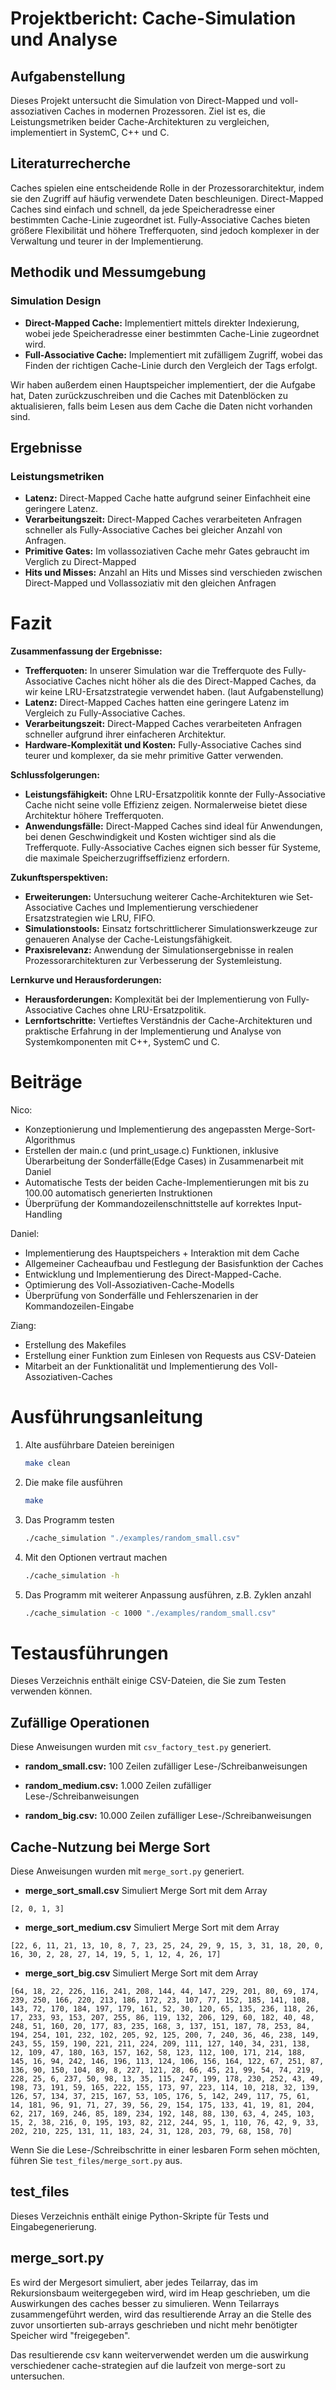 # Projektbericht: Cache-Simulation und Analyse

## Aufgabenstellung
Dieses Projekt untersucht die Simulation von Direct-Mapped und voll-assoziativen Caches in modernen Prozessoren. Ziel ist es, die Leistungsmetriken beider Cache-Architekturen zu vergleichen, implementiert in SystemC, C++ und C.

## Literaturrecherche
Caches spielen eine entscheidende Rolle in der Prozessorarchitektur, indem sie den Zugriff auf häufig verwendete Daten beschleunigen. Direct-Mapped Caches sind einfach und schnell, da jede Speicheradresse einer bestimmten Cache-Linie zugeordnet ist. Fully-Associative Caches bieten größere Flexibilität und höhere Trefferquoten, sind jedoch komplexer in der Verwaltung und teurer in der Implementierung.

## Methodik und Messumgebung
### Simulation Design
- **Direct-Mapped Cache:** Implementiert mittels direkter Indexierung, wobei jede Speicheradresse einer bestimmten Cache-Linie zugeordnet wird.
- **Full-Associative Cache:** Implementiert mit zufälligem Zugriff, wobei das Finden der richtigen Cache-Linie durch den Vergleich der Tags erfolgt.

Wir haben außerdem einen Hauptspeicher implementiert, der die Aufgabe hat, Daten zurückzuschreiben und die Caches mit Datenblöcken zu aktualisieren, falls beim Lesen aus dem Cache die Daten nicht vorhanden sind.

## Ergebnisse
### Leistungsmetriken
- **Latenz:** Direct-Mapped Cache hatte aufgrund seiner Einfachheit eine geringere Latenz.
- **Verarbeitungszeit:** Direct-Mapped Caches verarbeiteten Anfragen schneller als Fully-Associative Caches bei gleicher Anzahl von Anfragen.
- **Primitive Gates:** Im vollassoziativen Cache mehr Gates gebraucht im Verglich zu Direct-Mapped
- **Hits und Misses:** Anzahl an Hits und Misses sind verschieden zwischen Direct-Mapped und Vollassoziativ mit den gleichen Anfragen

# Fazit 
**Zusammenfassung der Ergebnisse:**
- **Trefferquoten:** In unserer Simulation war die Trefferquote des Fully-Associative Caches nicht höher als die des Direct-Mapped Caches, da wir keine LRU-Ersatzstrategie verwendet haben. (laut Aufgabenstellung)
- **Latenz:** Direct-Mapped Caches hatten eine geringere Latenz im Vergleich zu Fully-Associative Caches.
- **Verarbeitungszeit:** Direct-Mapped Caches verarbeiteten Anfragen schneller aufgrund ihrer einfacheren Architektur.
- **Hardware-Komplexität und Kosten:** Fully-Associative Caches sind teurer und komplexer, da sie mehr primitive Gatter verwenden.

**Schlussfolgerungen:**
- **Leistungsfähigkeit:** Ohne LRU-Ersatzpolitik konnte der Fully-Associative Cache nicht seine volle Effizienz zeigen. Normalerweise bietet diese Architektur höhere Trefferquoten.
- **Anwendungsfälle:** Direct-Mapped Caches sind ideal für Anwendungen, bei denen Geschwindigkeit und Kosten wichtiger sind als die Trefferquote. Fully-Associative Caches eignen sich besser für Systeme, die maximale Speicherzugriffseffizienz erfordern.

**Zukunftsperspektiven:**
- **Erweiterungen:** Untersuchung weiterer Cache-Architekturen wie Set-Associative Caches und Implementierung verschiedener Ersatzstrategien wie LRU, FIFO.
- **Simulationstools:** Einsatz fortschrittlicherer Simulationswerkzeuge zur genaueren Analyse der Cache-Leistungsfähigkeit.
- **Praxisrelevanz:** Anwendung der Simulationsergebnisse in realen Prozessorarchitekturen zur Verbesserung der Systemleistung.

**Lernkurve und Herausforderungen:**
- **Herausforderungen:** Komplexität bei der Implementierung von Fully-Associative Caches ohne LRU-Ersatzpolitik.
- **Lernfortschritte:** Vertieftes Verständnis der Cache-Architekturen und praktische Erfahrung in der Implementierung und Analyse von Systemkomponenten mit C++, SystemC und C.

# Beiträge
Nico:

- Konzeptionierung und Implementierung des angepassten Merge-Sort-Algorithmus
- Erstellen der main.c (und print_usage.c) Funktionen, inklusive Überarbeitung der Sonderfälle(Edge Cases) in Zusammenarbeit mit Daniel
- Automatische Tests der beiden Cache-Implementierungen mit bis zu 100.00 automatisch generierten Instruktionen
- Überprüfung der Kommandozeilenschnittstelle auf korrektes Input-Handling


Daniel:
- Implementierung des Hauptspeichers + Interaktion mit dem Cache
- Allgemeiner Cacheaufbau und Festlegung der Basisfunktion der Caches
- Entwicklung und Implementierung des Direct-Mapped-Cache.
- Optimierung des Voll-Assoziativen-Cache-Modells
- Überprüfung von Sonderfälle und Fehlerszenarien in der Kommandozeilen-Eingabe

Ziang:

- Erstellung des Makefiles 
- Erstellung einer Funktion zum Einlesen von Requests aus CSV-Dateien
- Mitarbeit an der Funktionalität und Implementierung des Voll-Assoziativen-Caches

# Ausführungsanleitung
1. Alte ausführbare Dateien bereinigen
    ``` bash
    make clean
    ```
2. Die make file ausführen
    ``` bash
    make
    ```
3. Das Programm testen
    ``` bash
    ./cache_simulation "./examples/random_small.csv"
    ```
4. Mit den Optionen vertraut machen
    ``` bash
    ./cache_simulation -h
    ```
5. Das Programm mit weiterer Anpassung ausführen, z.B. Zyklen anzahl
    ``` bash
    ./cache_simulation -c 1000 "./examples/random_small.csv"
    ```

# Testausführungen
Dieses Verzeichnis enthält einige CSV-Dateien, die Sie zum Testen verwenden können.

## Zufällige Operationen
Diese Anweisungen wurden mit `csv_factory_test.py` generiert.

- **random_small.csv:**
100 Zeilen zufälliger Lese-/Schreibanweisungen

- **random_medium.csv:**
1.000 Zeilen zufälliger Lese-/Schreibanweisungen

- **random_big.csv:**
10.000 Zeilen zufälliger Lese-/Schreibanweisungen

## Cache-Nutzung bei Merge Sort
Diese Anweisungen wurden mit `merge_sort.py` generiert.

- **merge_sort_small.csv**
Simuliert Merge Sort mit dem Array

`[2, 0, 1, 3]`

- **merge_sort_medium.csv**
Simuliert Merge Sort mit dem Array

`[22, 6, 11, 21, 13, 10, 8, 7, 23, 25, 24, 29, 9, 15, 3, 31, 18, 20, 0, 16, 30, 2, 28, 27, 14, 19, 5, 1, 12, 4, 26, 17]`

- **merge_sort_big.csv**
Simuliert Merge Sort mit dem Array

`[64, 18, 22, 226, 116, 241, 208, 144, 44, 147, 229, 201, 80, 69, 174, 239, 250, 166, 220, 213, 186, 172, 23, 107, 77, 152, 185, 141, 108, 143, 72, 170, 184, 197, 179, 161, 52, 30, 120, 65, 135, 236, 118, 26, 17, 233, 93, 153, 207, 255, 86, 119, 132, 206, 129, 60, 182, 40, 48, 248, 51, 160, 20, 177, 83, 235, 168, 3, 137, 151, 187, 78, 253, 84, 194, 254, 101, 232, 102, 205, 92, 125, 200, 7, 240, 36, 46, 238, 149, 243, 55, 159, 190, 221, 211, 224, 209, 111, 127, 140, 34, 231, 138, 12, 109, 47, 180, 163, 157, 162, 58, 123, 112, 100, 171, 214, 188, 145, 16, 94, 242, 146, 196, 113, 124, 106, 156, 164, 122, 67, 251, 87, 136, 90, 150, 104, 89, 8, 227, 121, 28, 66, 45, 21, 99, 54, 74, 219, 228, 25, 6, 237, 50, 98, 13, 35, 115, 247, 199, 178, 230, 252, 43, 49, 198, 73, 191, 59, 165, 222, 155, 173, 97, 223, 114, 10, 218, 32, 139, 126, 57, 134, 37, 215, 167, 53, 105, 176, 5, 142, 249, 117, 75, 61, 14, 181, 96, 91, 71, 27, 39, 56, 29, 154, 175, 133, 41, 19, 81, 204, 62, 217, 169, 246, 85, 189, 234, 192, 148, 88, 130, 63, 4, 245, 103, 15, 2, 38, 216, 0, 195, 193, 82, 212, 244, 95, 1, 110, 76, 42, 9, 33, 202, 210, 225, 131, 11, 183, 24, 31, 128, 203, 79, 68, 158, 70]`

Wenn Sie die Lese-/Schreibschritte in einer lesbaren Form sehen möchten, führen Sie `test_files/merge_sort.py` aus.

## test_files
Dieses Verzeichnis enthält einige Python-Skripte für Tests und Eingabegenerierung.

## merge_sort.py
Es wird der Mergesort simuliert, aber jedes Teilarray, das im Rekursionsbaum weitergegeben wird, wird im Heap geschrieben, um die Auswirkungen des caches besser zu simulieren. Wenn Teilarrays zusammengeführt werden, wird das resultierende Array an die Stelle des zuvor unsortierten sub-arrays geschrieben und nicht mehr benötigter Speicher wird "freigegeben".

Das resultierende csv kann weiterverwendet werden um die auswirkung verschiedener cache-strategien auf die laufzeit von merge-sort zu untersuchen.

